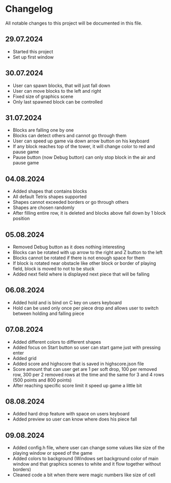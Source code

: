 # Changelog

All notable changes to this project will be documented in this file.

## 29.07.2024

* Started this project
* Set up first window

## 30.07.2024

* User can spawn blocks, that will just fall down
* User can move blocks to the left and right
* Fixed size of graphics scene
* Only last spawned block can be controlled

## 31.07.2024

* Blocks are falling one by one
* Blocks can detect others and cannot go through them
* User can speed up game via down arrow button on his keyboard
* If any block reaches top of the tower, it will change color to red and pause game
* Pause button (now Debug button) can only stop block in the air and pause game

## 04.08.2024

* Added shapes that contains blocks
* All default Tetris shapes supported
* Shapes cannot exceeded borders or go through others
* Shapes are chosen randomly
* After filling entire row, it is deleted and blocks above fall down by 1 block position

## 05.08.2024

* Removed Debug button as it does nothing interesting
* Blocks can be rotated with up arrow to the right and Z button to the left
* Blocks cannot be rotated if there is not enough space for them
* If block is rotated near obstacle like other block or border of playing field, block is moved to not to be stuck
* Added next field where is displayed next piece that will be falling

## 06.08.2024

* Added hold and is bind on C key on users keyboard
* Hold can be used only once per piece drop and allows user to switch between holding and falling piece

## 07.08.2024

* Added different colors to different shapes
* Added focus on Start button so user can start game just with pressing enter
* Added grid
* Added score and highscore that is saved in highscore.json file
* Score amount that can user get are 1 per soft drop, 100 per removed row, 300 per 2 removed rows at the time and the same for 3 and 4 rows (500 points and 800 points)
* After reaching specific score limit it speed up game a little bit

## 08.08.2024

* Added hard drop feature with space on users keyboard
* Added preview so user can know where does his piece fall

## 09.08.2024

* Added config.h file, where user can change some values like size of the playing window or speed of the game
* Added colors to background (Windows set background color of main window and that graphics scenes to white and it flow together without borders)
* Cleaned code a bit when there were magic numbers like size of cell
